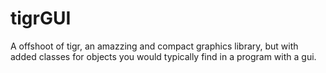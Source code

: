 # tigrGUI
A offshoot of tigr, an amazzing and compact graphics library, but with added classes for objects you would typically find in a program with a gui.
